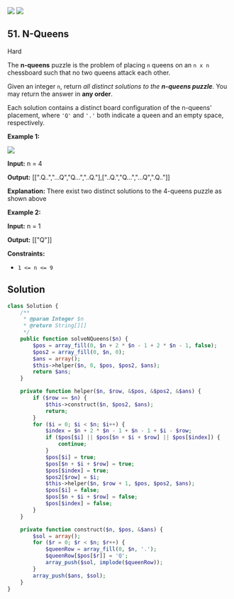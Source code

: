 [![](https://img.shields.io/github/stars/LeetCode-in-Php/LeetCode-in-Php?label=Stars&style=flat-square)](https://github.com/LeetCode-in-Php/LeetCode-in-Php)
[![](https://img.shields.io/github/forks/LeetCode-in-Php/LeetCode-in-Php?label=Fork%20me%20on%20GitHub%20&style=flat-square)](https://github.com/LeetCode-in-Php/LeetCode-in-Php/fork)

## 51\. N-Queens

Hard

The **n-queens** puzzle is the problem of placing `n` queens on an `n x n` chessboard such that no two queens attack each other.

Given an integer `n`, return _all distinct solutions to the **n-queens puzzle**_. You may return the answer in **any order**.

Each solution contains a distinct board configuration of the n-queens' placement, where `'Q'` and `'.'` both indicate a queen and an empty space, respectively.

**Example 1:**

![](https://assets.leetcode.com/uploads/2020/11/13/queens.jpg)

**Input:** n = 4

**Output:** [[".Q..","...Q","Q...","..Q."],["..Q.","Q...","...Q",".Q.."]]

**Explanation:** There exist two distinct solutions to the 4-queens puzzle as shown above 

**Example 2:**

**Input:** n = 1

**Output:** [["Q"]] 

**Constraints:**

*   `1 <= n <= 9`

## Solution

```php
class Solution {
    /**
     * @param Integer $n
     * @return String[][]
     */
    public function solveNQueens($n) {
        $pos = array_fill(0, $n + 2 * $n - 1 + 2 * $n - 1, false);
        $pos2 = array_fill(0, $n, 0);
        $ans = array();
        $this->helper($n, 0, $pos, $pos2, $ans);
        return $ans;
    }

    private function helper($n, $row, &$pos, &$pos2, &$ans) {
        if ($row == $n) {
            $this->construct($n, $pos2, $ans);
            return;
        }
        for ($i = 0; $i < $n; $i++) {
            $index = $n + 2 * $n - 1 + $n - 1 + $i - $row;
            if ($pos[$i] || $pos[$n + $i + $row] || $pos[$index]) {
                continue;
            }
            $pos[$i] = true;
            $pos[$n + $i + $row] = true;
            $pos[$index] = true;
            $pos2[$row] = $i;
            $this->helper($n, $row + 1, $pos, $pos2, $ans);
            $pos[$i] = false;
            $pos[$n + $i + $row] = false;
            $pos[$index] = false;
        }
    }

    private function construct($n, $pos, &$ans) {
        $sol = array();
        for ($r = 0; $r < $n; $r++) {
            $queenRow = array_fill(0, $n, '.');
            $queenRow[$pos[$r]] = 'Q';
            array_push($sol, implode($queenRow));
        }
        array_push($ans, $sol);
    }
}
```
